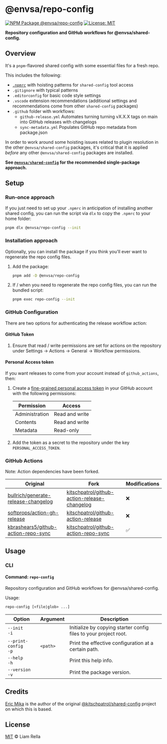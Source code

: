 <!--+ Warning: Content inside HTML comment blocks was generated by mdat and may be overwritten. +-->

<!-- title -->

# @envsa/repo-config

<!-- /title -->

<!-- badges -->

[![NPM Package @envsa/repo-config](https://img.shields.io/npm/v/@envsa/repo-config.svg)](https://npmjs.com/package/@envsa/repo-config)
[![License: MIT](https://img.shields.io/badge/License-MIT-yellow.svg)](https://opensource.org/licenses/MIT)

<!-- /badges -->

<!-- description -->

**Repository configuration and GitHub workflows for @envsa/shared-config.**

<!-- /description -->

## Overview

It's a `pnpm`-flavored shared config with some essential files for a fresh repo.

This includes the following:

- [`.npmrc`](https://pnpm.io/npmrc) with hoisting patterns for `shared-config` tool access
- `.gitignore` with typical patterns
- `.editorconfig` for basic code style settings
- `.vscode` extension recommendations (additional settings and recommendations come from other `shared-config` packages)
- `.github` folder with workflows:
  - `github-release.yml` Automates turning turning vX.X.X tags on main into GitHub releases with changelogs
  - `sync-metadata.yml` Populates GitHub repo metadata from package.json

In order to work around some hoisting issues related to plugin resolution in the other `@envsa/shared-config` packages, it's critical that it is applied _before_ any other `@envsa/shared-config` packages are installed.

**See [`@envsa/shared-config`](https://www.npmjs.com/package/@envsa/shared-config) for the recommended single-package approach.**

## Setup

### Run-once approach

If you just need to set up your `.npmrc` in anticipation of installing another shared config, you can run the script via `dlx` to copy the `.npmrc` to your home folder:

```sh
pnpm dlx @envsa/repo-config --init
```

### Installation approach

Optionally, you can install the package if you think you'll ever want to regenerate the repo config files.

1. Add the package:

   ```sh
   pnpm add -D @envsa/repo-config
   ```

2. If / when you need to regenerate the repo config files, you can run the bundled script:

   ```sh
   pnpm exec repo-config --init
   ```

### GitHub Configuration

There are two options for authenticating the release workflow action:

#### GitHub Token

1. Ensure that read / write permissions are set for actions on the repository under Settings → Actions → General → Workflow permissions.

#### Personal Access token

If you want releases to come from your account instead of `github_actions`, then:

1. Create a [fine-grained personal access token](https://github.com/settings/tokens?type=beta) in your GitHub account with the following permissions:

   | Permission     | Access         |
   | -------------- | -------------- |
   | Administration | Read and write |
   | Contents       | Read and write |
   | Metadata       | Read-only      |

2. Add the token as a secret to the repository under the key `PERSONAL_ACCESS_TOKEN`.

### GitHub Actions

Note: Action dependencies have been forked.

| Original                                                                                      | Fork                                                                                                            | Modifications |
| --------------------------------------------------------------------------------------------- | --------------------------------------------------------------------------------------------------------------- | ------------- |
| [bullrich/generate-release-changelog](https://github.com/bullrich/generate-release-changelog) | [kitschpatrol/github-action-release-changelog](https://github.com/kitschpatrol/github-action-release-changelog) | ❌            |
| [softprops/action-gh-release](https://github.com/softprops/action-gh-release)                 | [kitschpatrol/github-action-release](https://github.com/kitschpatrol/github-action-release)                     | ❌            |
| [kbrashears5/github-action-repo-sync](https://github.com/kbrashears5/github-action-repo-sync) | [kitschpatrol/github-action-repo-sync](https://github.com/kitschpatrol/github-action-repo-sync)                 | ✅            |

## Usage

### CLI

<!-- cli-help -->

#### Command: `repo-config`

Repository configuration and GitHub workflows for @envsa/shared-config.

Usage:

```txt
repo-config [<file|glob> ...]
```

| Option                   | Argument | Description                                                      |
| ------------------------ | -------- | ---------------------------------------------------------------- |
| `--init`<br>`-i`         |          | Initialize by copying starter config files to your project root. |
| `--print-config`<br>`-p` | `<path>` | Print the effective configuration at a certain path.             |
| `--help`<br>`-h`         |          | Print this help info.                                            |
| `--version`<br>`-v`      |          | Print the package version.                                       |

<!-- /cli-help -->

## Credits

[Eric Mika](https://github.com/kitschpatrol) is the author of the original [@kitschpatrol/shared-config](https://github.com/kitschpatrol/shared-config) project on which this is based.

<!-- license -->

## License

[MIT](license.txt) © Liam Rella

<!-- /license -->
